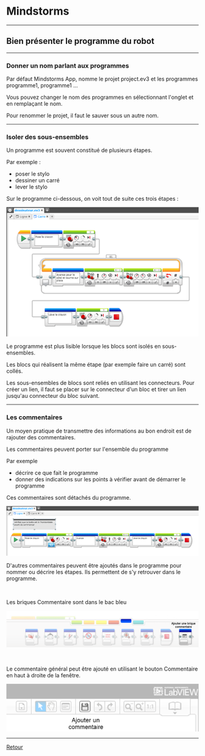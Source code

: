 # Mindstorms

----

## Bien présenter le programme du robot 

----

### Donner un nom parlant aux programmes

Par défaut Mindstorms App, nomme le projet project.ev3 et les programmes programme1, programme1 ...

Vous pouvez changer le nom des programmes en sélectionnant l'onglet et en remplaçant le nom.

Pour renommer le projet, il faut le sauver sous un autre nom.

----

### Isoler des sous-ensembles 

Un programme est souvent constitué de plusieurs étapes.

Par exemple :

- poser le stylo
- dessiner un carré
- lever le stylo

Sur le programme ci-dessous, on voit tout de suite ces trois étapes :

![Code avec Pattes](images/Code-Pattes.png)

Le programme est plus lisible lorsque les blocs sont isolés en sous-ensembles.

Les blocs qui réalisent la même étape (par exemple faire un carré) sont collés. 

Les sous-ensembles de blocs sont reliés en utilisant les connecteurs. Pour créer un lien, il faut se placer sur le connecteur d'un bloc et tirer un lien jusqu'au connecteur du bloc suivant. 


----


### Les commentaires 

Un moyen pratique de transmettre des informations au bon endroit est de rajouter des commentaires.

Les commentaires peuvent porter sur l'ensemble du programme

Par exemple 

- décrire ce que fait le programme
- donner des indications sur les points à vérifier avant de démarrer le programme

Ces commentaires sont détachés du programme.

![Code avec commentaires](images/Code-Commentaires.png)


D'autres commentaires peuvent être ajoutés dans le programme pour nommer ou décrire les étapes. Ils permettent de s'y retrouver dans le programme.

<div><br></div>

Les briques Commentaire sont dans le bac bleu

![Brique Commentaire](images/MindstormsApps-BacBleu-Comment.png)

<div><br></div>

Le commentaire général peut être ajouté en utilisant le bouton Commentaire en haut à droite de la fenêtre.

![Bouton Commentaire](images/MindstormsApp-Bouton-comment.png)



----

[Retour](index.md)
